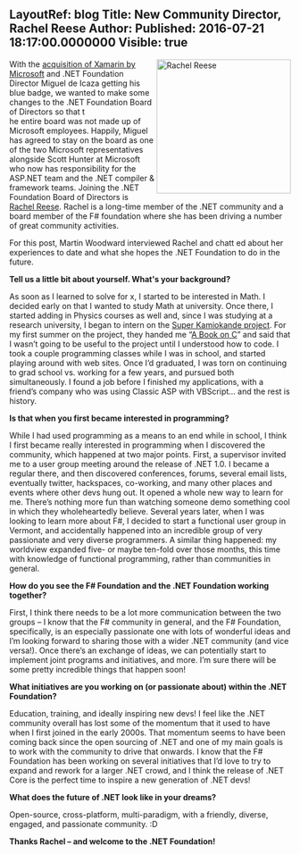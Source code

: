 LayoutRef: blog
Title: New Community Director, Rachel Reese
Author: 
Published: 2016-07-21 18:17:00.0000000
Visible: true
---
<p><img src="assets/posts/RachelReese.JPG" alt="Rachel Reese" width="240" height="240" align="right" />With the <a href="http://blogs.microsoft.com/blog/2016/02/24/microsoft-to-acquire-xamarin-and-empower-more-developers-to-build-apps-on-any-device/">acquisition of Xamarin by Microsoft</a>&nbsp;and .NET Foundation Director Miguel de Icaza getting his blue badge, we wanted&nbsp;to make some changes to the .NET Foundation Board of Directors so that&nbsp;t<br />he entire board was not made up of Microsoft employees. Happily, Miguel has agreed to stay on the board as one of the two Microsoft representatives alongside Scott Hunter at Microsoft who now has responsibility for the ASP.NET team&nbsp;and the .NET compiler &amp; framework teams. Joining the&nbsp;.NET Foundation Board of Directors is <a href="https://twitter.com/rachelreese/">Rachel Reese</a>. Rachel is a long-time&nbsp;member of the .NET community and a board member of the F# foundation where she has been driving a number of great community activities.</p>

<p>For this post, Martin Woodward interviewed Rachel and <g class="gr_ gr_114 gr-alert gr_spell gr_run_anim ContextualSpelling ins-del multiReplace" id="114" data-gr-id="114">chatt</g> ed about her experiences to date and what she hopes the .NET Foundation to do in the future.</p>

<p><strong>Tell us a little bit about yourself. What's your background?</strong></p>

<p>As soon as I learned to solve for x, I started to be interested in Math. I decided early on that I wanted to study Math at <g class="gr_ gr_201 gr-alert gr_gramm gr_run_anim Grammar only-ins doubleReplace replaceWithoutSep" id="201" data-gr-id="201">university</g>. Once there, I started adding in Physics courses as well and, since I was studying at a research university, I began to intern on the <a href="https://en.wikipedia.org/wiki/Super-Kamiokande">Super Kamiokande project</a>. For my first summer on the project, they handed me &ldquo;<a href="https://jet.com/product/A-Book-on-C-Programming-in-C/b397f965a46f474d828e7c4721bbe925">A Book on C</a>&rdquo; and said that I wasn&rsquo;t going to be useful to the project until I understood how to code. I took a couple programming classes while I was in school, and started playing around with <g class="gr_ gr_173 gr-alert gr_spell gr_run_anim ContextualSpelling ins-del" id="173" data-gr-id="173">web sites</g>. Once I&rsquo;d graduated, I was torn on continuing to grad school vs. working for a few <g class="gr_ gr_204 gr-alert gr_gramm gr_run_anim Punctuation only-del replaceWithoutSep" id="204" data-gr-id="204">years,</g> and pursued both simultaneously. I found a job before I finished my applications, with a friend&rsquo;s company who was using Classic ASP with VBScript&hellip; and the rest is history.</p>

<p><strong>Is that when you first became interested in programming?</strong></p>

<p>While I had used programming as a means to an end while in school, I think I first became really interested in programming when I discovered the community, which happened at two major points. First, a supervisor invited me to a user group meeting around the release of .NET 1.0. I became a regular there, and then discovered conferences, forums, several email lists, eventually twitter, hackspaces, co-working, and many other places and events where other devs hung out. It opened a whole new way to learn for me. There&rsquo;s nothing more fun than watching someone demo something cool in which they wholeheartedly believe. Several years later, when I was looking to learn more about F#, I decided to start a functional user group in Vermont, and accidentally happened into an incredible group of very passionate and very diverse programmers. A similar thing happened: my worldview expanded five- or maybe ten-fold over those months, this time with knowledge of functional programming, rather than communities in general.</p>

<p><strong>How do you see the F# Foundation and <g class="gr_ gr_178 gr-alert gr_gramm gr_run_anim Punctuation multiReplace" id="178" data-gr-id="178">the .</g><g class="gr_ gr_181 gr-alert gr_gramm gr_run_anim Grammar multiReplace" id="181" data-gr-id="181">NET Foundation</g> working together?</strong></p>

<p>First, I think there needs to be a lot more communication between the two groups &ndash; I know that the F# community in general, and the F# Foundation, specifically, is an especially passionate one with lots of wonderful ideas and I&rsquo;m looking forward to sharing those with a wider .NET community (and vice versa!). Once there&rsquo;s an exchange of ideas, we can potentially start to implement joint programs and initiatives, and more. I&rsquo;m sure there will be some pretty incredible things that happen soon!&nbsp;</p>

<p><strong>What initiatives are you working on (or passionate about) within the .NET Foundation?</strong></p>

<p>Education, training, and ideally inspiring new devs! I feel like the .NET community overall has lost some of the <g class="gr_ gr_197 gr-alert gr_gramm gr_run_anim Grammar multiReplace" id="197" data-gr-id="197">momentum</g> that it used to have when I first joined in the early 2000s. That momentum seems to have been coming back since the open sourcing of .NET and one of my main goals <g class="gr_ gr_200 gr-alert gr_gramm gr_run_anim Grammar multiReplace" id="200" data-gr-id="200">is</g> to work with the community to drive that onwards. I know that the F# Foundation has been working on several initiatives that I&rsquo;d love to try to expand and rework for a larger .NET crowd, and I think the release of .NET Core is the perfect time to inspire a new generation of .NET devs!</p>

<p><strong>What does the future <g class="gr_ gr_175 gr-alert gr_gramm gr_run_anim Punctuation multiReplace" id="175" data-gr-id="175">of .</g><g class="gr_ gr_179 gr-alert gr_gramm gr_run_anim Grammar multiReplace" id="179" data-gr-id="179">NET look</g> like in your dreams?</strong></p>

<p>Open-source, cross-platform, multi-paradigm, with a friendly, diverse, engaged, and passionate community. :D</p>

<p><strong><g class="gr_ gr_183 gr-alert gr_gramm gr_run_anim Punctuation only-ins replaceWithoutSep" id="183" data-gr-id="183">Thanks</g> Rachel &ndash; and welcome to the .NET Foundation!</strong></p>
